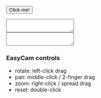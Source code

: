 <!-- index.md -->

<!-- p5 -->
<script src="p5/p5.min.js"></script>
<script src="p5/p5.easycam.min.js"></script>

<script src="parametric_playground.js"></script>
<script src="examples.js"></script>

<!-- codemirror -->
<link rel="stylesheet" href="codemirror/lib/codemirror.css">
<link rel="stylesheet" href="codemirror/theme/blackboard.css">
<script src="codemirror/lib/codemirror.js"></script>
<script src="codemirror/mode/javascript/javascript.js"></script>


<!-- content -->


<center>
<main></main>
</center>

<button onclick="runUserCode()">Click me!</button>

<textarea id="userCode"></textarea>

<br/>

<textarea id="exampleCode"></textarea>



<br/>

### EasyCam controls

* rotate: left-click drag
* pan: middle-click / 2-finger drag
* zoom: right-click / spread drag
* reset: double-click


<!-- codemirror -->

<script>
    let userCode = document.getElementById("userCode");
    userCode.value = exampleSimpleFace;

    userCodeMirrorEditor = CodeMirror.fromTextArea(userCode, {
      lineNumbers: true,
      theme: "blackboard"
    });

    userCodeMirrorEditor.setSize("100%", 800);

    let exampleCode = document.getElementById("exampleCode");
    exampleCode.value = exampleSphereFace;

    exampleCodeMirrorEditor = CodeMirror.fromTextArea(exampleCode, {
      lineNumbers: true,
      theme: "blackboard",
      readOnly: true
    });

    exampleCodeMirrorEditor.setSize("100%", 800);
</script>



